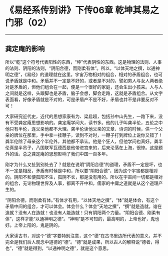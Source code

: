 # 《易经系传别讲》下传06章 乾坤其易之门邪（02）

------

## 龚定庵的影响

所以“乾”这个符号代表阳性的东西，“坤”代表阴性的东西。这是物理的法则、人事的法则、阴阳的法则，“阴阳合德，而刚柔有体”。所以，“以体天地之撰，以通神明之德”，《易经》的道理就在这里。宇宙万物相对的组合，相对的矛盾组合，也可说矛盾就是中和。矛盾并不一定是不好的，或者是不对的，譬如男人与女人两者绝对是矛盾的，但他们组合在一起，便是一个很好的家庭，还会生出小孩来。人与人之间就是这样，头跟脚也是矛盾，脑子会想，脚会走路，这就是矛盾组合。从文字表面看，好像矛盾就是不对的，可是矛盾产不是不好，矛盾也并不是非要反对不可！

大家研究近代史，近代的思想家康有为、梁启超，包括孙中山先生，一路下来，没有不受龚定庵思想影响的。龚定庵学问大，读书多。他的儿子叫龚半伦，五伦之中他只有半伦，连父亲他都不大理。龚半伦读他父亲的文章、诗词的时候，供一个父亲的牌位在那里，手中拿一挂鞭子，读到不对时，一鞭子打到牌位上说你又错了！龚半伦除了母亲这个半伦外，其他都不承认。他是个狂人，但他学问也真好。龚半伦真是半吊子，八国联军瓦德西是他带进宫来的，后来沦落在上海，很惨。这是题外的话。总之龚定庵的思想影响了我们中国一百多年。

刚才为什么又扯到别处去了？就是在说明“阴阳合德”的道理，矛盾不一定是坏，也不一定是相反，矛盾有时候是中和，所以要“阴阳合德”，因为这个宇宙都是相对的。阴阳不和便孤阳不生，孤阴不长，那是没有用的。所以在宇宙间一切都是相对的组合，无论物理世界及人事，都离不开中和，儒家的中庸之道就是从这个道理产生的。

“阴阳合德，而刚柔有体。”有体才有用，“以体天地之撰”，“体”就是体会，有这个矛盾中间的组合，才可以体会。体会什么？体会“天地之撰”，“撰”就是造就。谁在造就？没有人在造就！也没有人能造就！只有阴阳两个力量。“阴阳合德、刚柔有体”，这样才能“以通神明之德”。“神明”是不可知的，最高明的，上帝也好，鬼也好。上帝上阳的，鬼是阴的。

大家读古书，对这个“德”字要特别注意，这个“德”在古书里边所代表的意义，并不完全是我们后人观念中道德的“德”。“德”就是成果，所以古人的解释说“德者，得也”，“德”就是得到，“以通神明之德”，就是这个意思。